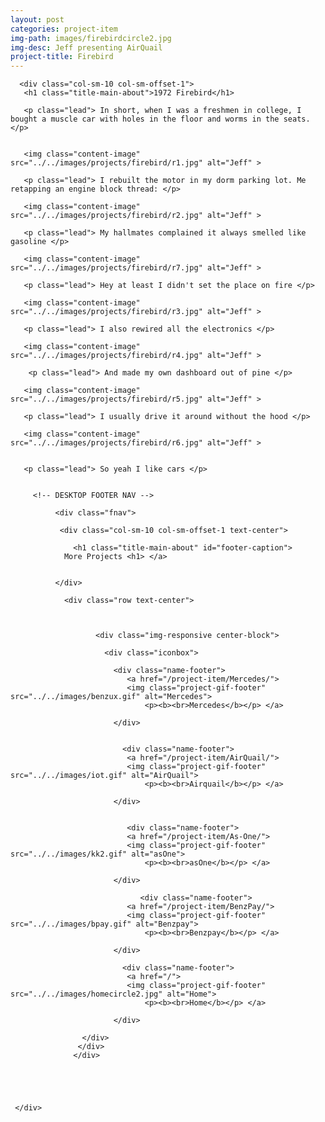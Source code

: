 ```yaml
---
layout: post
categories: project-item
img-path: images/firebirdcircle2.jpg
img-desc: Jeff presenting AirQuail
project-title: Firebird
---
```


<div class="container">
  <div class="description"> 
    <div class="row text-left">

      <div class="col-sm-10 col-sm-offset-1">
       <h1 class="title-main-about">1972 Firebird</h1>

       <p class="lead"> In short, when I was a freshmen in college, I bought a muscle car with holes in the floor and worms in the seats. </p>


       <img class="content-image"  src="../../images/projects/firebird/r1.jpg" alt="Jeff" >

       <p class="lead"> I rebuilt the motor in my dorm parking lot. Me retapping an engine block thread: </p>

       <img class="content-image"  src="../../images/projects/firebird/r2.jpg" alt="Jeff" >

       <p class="lead"> My hallmates complained it always smelled like gasoline </p>

       <img class="content-image"  src="../../images/projects/firebird/r7.jpg" alt="Jeff" >

       <p class="lead"> Hey at least I didn't set the place on fire </p>

       <img class="content-image"  src="../../images/projects/firebird/r3.jpg" alt="Jeff" >

       <p class="lead"> I also rewired all the electronics </p>

       <img class="content-image"  src="../../images/projects/firebird/r4.jpg" alt="Jeff" >

        <p class="lead"> And made my own dashboard out of pine </p>

       <img class="content-image"  src="../../images/projects/firebird/r5.jpg" alt="Jeff" >

       <p class="lead"> I usually drive it around without the hood </p>

       <img class="content-image" src="../../images/projects/firebird/r6.jpg" alt="Jeff" >


       <p class="lead"> So yeah I like cars </p>


         <!-- DESKTOP FOOTER NAV -->

              <div class="fnav">

               <div class="col-sm-10 col-sm-offset-1 text-center">
        
                  <h1 class="title-main-about" id="footer-caption">
                More Projects <h1> </a>
            
               
              </div>

                <div class="row text-center">



                       <div class="img-responsive center-block">
              
                         <div class="iconbox">
                  
                           <div class="name-footer">
                              <a href="/project-item/Mercedes/">
                              <img class="project-gif-footer" src="../../images/benzux.gif" alt="Mercedes">
                                  <p><b><br>Mercedes</b></p> </a>
                         
                           </div>
       
                          
                             <div class="name-footer">
                              <a href="/project-item/AirQuail/">
                              <img class="project-gif-footer" src="../../images/iot.gif" alt="AirQuail">
                                  <p><b><br>Airquail</b></p> </a>
                      
                           </div>


                              <div class="name-footer">
                              <a href="/project-item/As-One/">
                              <img class="project-gif-footer" src="../../images/kk2.gif" alt="asOne">
                                  <p><b><br>asOne</b></p> </a>
                     
                           </div>

                                 <div class="name-footer">
                              <a href="/project-item/BenzPay/">
                              <img class="project-gif-footer" src="../../images/bpay.gif" alt="Benzpay">
                                  <p><b><br>Benzpay</b></p> </a>
                         
                           </div>
       
                          
                            
<!-- 
                            <div class="name-footer">
                              <a href="/project-item/More-Projects/">
                              <img class="project-gif-footer" src="../../images/kk1.gif" alt="Other">
                                  <p><b><br>More</b></p> </a>
                     
                           </div> -->

                             <div class="name-footer">
                              <a href="/">
                              <img class="project-gif-footer" src="../../images/homecircle2.jpg" alt="Home">
                                  <p><b><br>Home</b></p> </a>
                     
                           </div>

                    </div> 
                   </div>
                  </div>





     </div>
   </div>
 </div>
</div>